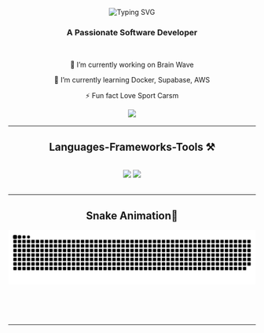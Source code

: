 <p align="center">
  <img src="https://readme-typing-svg.demolab.com/?lines=Hi++My+Name+Is+Mohammed+Saadi;Full-Stack+Developer" alt="Typing SVG">
</p>


<h3 align="center">A Passionate Software Developer</h3>

<br/>

<div align="center">
 
 🔭 I’m currently working on Brain Wave
 
 🌱 I’m currently learning Docker, Supabase, AWS 

⚡ Fun fact Love Sport Carsm
 
 </div>

<div align="center"> 
  <a href="https://www.linkedin.com/in/mohammed-saadi-b90370250/" target="_blank">
    <img src="https://img.shields.io/badge/LinkedIn-0077B5?style=for-the-badge&logo=linkedin&logoColor=white" target="_blank" />
  </a>
</div> 

 <hr/>
 
<h2 align="center">Languages-Frameworks-Tools ⚒️</h2>
<br/>
<div align="center">
    <img src="https://skillicons.dev/icons?i=react,bootstrap,html,css,vscode,github,figma,tailwind,git" />
    <img src="https://skillicons.dev/icons?i=nodejs,python,javascript,typescript,express,mongodb,nextjs,mysql" /><br>
</div>

<br/>
<hr/>

<div align="center">
  <h2>Snake Animation🐍</h2>


  <img alt="snake animation" src="https://raw.githubusercontent.com/salesp07/salesp07/output/github-contribution-grid-snake.svg" />
  
  <br/><br/><br/>
</div>

<hr/>



<br/><br/>







